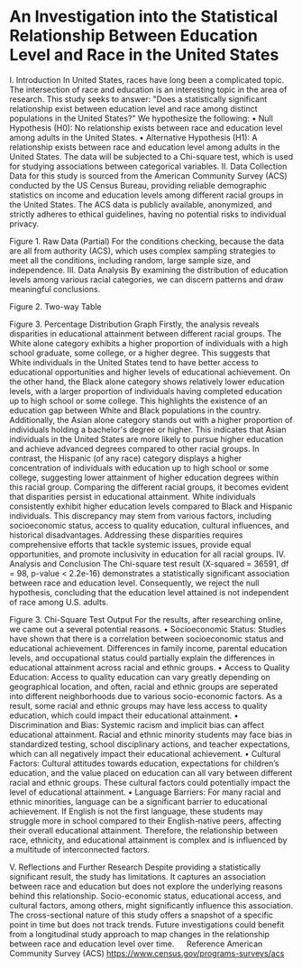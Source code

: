 # An Investigation into the Statistical Relationship Between Education Level and Race in the United States
<!--truncate-->
I. Introduction
In United States, races have long been a complicated topic. The intersection of race and education is an interesting topic in the area of research. This study seeks to answer: "Does a statistically significant relationship exist between education level and race among distinct populations in the United States?"
We hypothesize the following:
•	Null Hypothesis (H0): No relationship exists between race and education level among adults in the United States.
•	Alternative Hypothesis (H1): A relationship exists between race and education level among adults in the United States.
The data will be subjected to a Chi-square test, which is used for studying associations between categorical variables.
II. Data Collection
Data for this study is sourced from the American Community Survey (ACS) conducted by the US Census Bureau, providing reliable demographic statistics on income and education levels among different racial groups in the United States. The ACS data is publicly available, anonymized, and strictly adheres to ethical guidelines, having no potential risks to individual privacy.

Figure 1. Raw Data (Partial)
For the conditions checking, because the data are all from authority (ACS), which uses complex sampling strategies to meet all the conditions, including random, large sample size, and independence.
III. Data Analysis
By examining the distribution of education levels among various racial categories, we can discern patterns and draw meaningful conclusions.

Figure 2. Two-way Table


Figure 3. Percentage Distribution Graph
Firstly, the analysis reveals disparities in educational attainment between different racial groups. The White alone category exhibits a higher proportion of individuals with a high school graduate, some college, or a higher degree. This suggests that White individuals in the United States tend to have better access to educational opportunities and higher levels of educational achievement. On the other hand, the Black alone category shows relatively lower education levels, with a larger proportion of individuals having completed education up to high school or some college. This highlights the existence of an education gap between White and Black populations in the country.
Additionally, the Asian alone category stands out with a higher proportion of individuals holding a bachelor's degree or higher. This indicates that Asian individuals in the United States are more likely to pursue higher education and achieve advanced degrees compared to other racial groups. In contrast, the Hispanic (of any race) category displays a higher concentration of individuals with education up to high school or some college, suggesting lower attainment of higher education degrees within this racial group.
Comparing the different racial groups, it becomes evident that disparities persist in educational attainment. White individuals consistently exhibit higher education levels compared to Black and Hispanic individuals. This discrepancy may stem from various factors, including socioeconomic status, access to quality education, cultural influences, and historical disadvantages. Addressing these disparities requires comprehensive efforts that tackle systemic issues, provide equal opportunities, and promote inclusivity in education for all racial groups.
IV. Analysis and Conclusion
The Chi-square test result (X-squared = 36591, df = 98, p-value < 2.2e-16) demonstrates a statistically significant association between race and education level. Consequently, we reject the null hypothesis, concluding that the education level attained is not independent of race among U.S. adults.

Figure 3. Chi-Square Test Output
For the results, after researching online, we came out a several potential reasons.
•	Socioeconomic Status: Studies have shown that there is a correlation between socioeconomic status and educational achievement. Differences in family income, parental education levels, and occupational status could partially explain the differences in educational attainment across racial and ethnic groups.
•	Access to Quality Education: Access to quality education can vary greatly depending on geographical location, and often, racial and ethnic groups are seperated into different neighborhoods due to various socio-economic factors. As a result, some racial and ethnic groups may have less access to quality education, which could impact their educational attainment.
•	Discrimination and Bias: Systemic racism and implicit bias can affect educational attainment. Racial and ethnic minority students may face bias in standardized testing, school disciplinary actions, and teacher expectations, which can all negatively impact their educational achievement.
•	Cultural Factors: Cultural attitudes towards education, expectations for children’s education, and the value placed on education can all vary between different racial and ethnic groups. These cultural factors could potentially impact the level of educational attainment.
•	Language Barriers: For many racial and ethnic minorities, language can be a significant barrier to educational achievement. If English is not the first language, these students may struggle more in school compared to their English-native peers, affecting their overall educational attainment.
Therefore, the relationship between race, ethnicity, and educational attainment is complex and is influenced by a multitude of interconnected factors.

V. Reflections and Further Research
Despite providing a statistically significant result, the study has limitations. It captures an association between race and education but does not explore the underlying reasons behind this relationship. Socio-economic status, educational access, and cultural factors, among others, might significantly influence this association.
The cross-sectional nature of this study offers a snapshot of a specific point in time but does not track trends. Future investigations could benefit from a longitudinal study approach to map changes in the relationship between race and education level over time.
 
Reference
American Community Survey (ACS)
https://www.census.gov/programs-surveys/acs